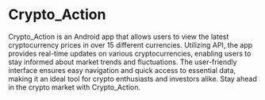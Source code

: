 # Crypto_Action

Crypto_Action is an Android app that allows users to view the latest cryptocurrency prices in over 15 different currencies. Utilizing API, the app provides real-time updates on various cryptocurrencies, enabling users to stay informed about market trends and fluctuations. The user-friendly interface ensures easy navigation and quick access to essential data, making it an ideal tool for crypto enthusiasts and investors alike. Stay ahead in the crypto market with Crypto_Action.

